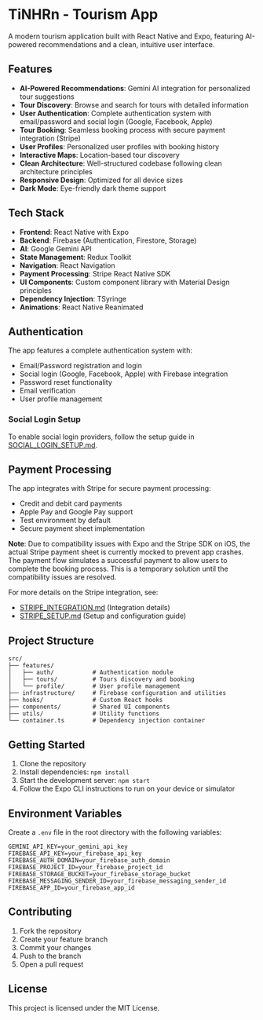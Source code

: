 # TiNHRn - Tourism App

A modern tourism application built with React Native and Expo, featuring AI-powered recommendations and a clean, intuitive user interface.

## Features

- **AI-Powered Recommendations**: Gemini AI integration for personalized tour suggestions
- **Tour Discovery**: Browse and search for tours with detailed information
- **User Authentication**: Complete authentication system with email/password and social login (Google, Facebook, Apple)
- **Tour Booking**: Seamless booking process with secure payment integration (Stripe)
- **User Profiles**: Personalized user profiles with booking history
- **Interactive Maps**: Location-based tour discovery
- **Clean Architecture**: Well-structured codebase following clean architecture principles
- **Responsive Design**: Optimized for all device sizes
- **Dark Mode**: Eye-friendly dark theme support

## Tech Stack

- **Frontend**: React Native with Expo
- **Backend**: Firebase (Authentication, Firestore, Storage)
- **AI**: Google Gemini API
- **State Management**: Redux Toolkit
- **Navigation**: React Navigation
- **Payment Processing**: Stripe React Native SDK
- **UI Components**: Custom component library with Material Design principles
- **Dependency Injection**: TSyringe
- **Animations**: React Native Reanimated

## Authentication

The app features a complete authentication system with:

- Email/Password registration and login
- Social login (Google, Facebook, Apple) with Firebase integration
- Password reset functionality
- Email verification
- User profile management

### Social Login Setup

To enable social login providers, follow the setup guide in [SOCIAL_LOGIN_SETUP.md](SOCIAL_LOGIN_SETUP.md).

## Payment Processing

The app integrates with Stripe for secure payment processing:

- Credit and debit card payments
- Apple Pay and Google Pay support
- Test environment by default
- Secure payment sheet implementation

**Note**: Due to compatibility issues with Expo and the Stripe SDK on iOS, the actual Stripe payment sheet is currently mocked to prevent app crashes. The payment flow simulates a successful payment to allow users to complete the booking process. This is a temporary solution until the compatibility issues are resolved.

For more details on the Stripe integration, see:
- [STRIPE_INTEGRATION.md](STRIPE_INTEGRATION.md) (Integration details)
- [STRIPE_SETUP.md](STRIPE_SETUP.md) (Setup and configuration guide)

## Project Structure

```
src/
├── features/
│   ├── auth/           # Authentication module
│   ├── tours/          # Tours discovery and booking
│   └── profile/        # User profile management
├── infrastructure/     # Firebase configuration and utilities
├── hooks/              # Custom React hooks
├── components/         # Shared UI components
├── utils/              # Utility functions
└── container.ts        # Dependency injection container
```

## Getting Started

1. Clone the repository
2. Install dependencies: `npm install`
3. Start the development server: `npm start`
4. Follow the Expo CLI instructions to run on your device or simulator

## Environment Variables

Create a `.env` file in the root directory with the following variables:

```
GEMINI_API_KEY=your_gemini_api_key
FIREBASE_API_KEY=your_firebase_api_key
FIREBASE_AUTH_DOMAIN=your_firebase_auth_domain
FIREBASE_PROJECT_ID=your_firebase_project_id
FIREBASE_STORAGE_BUCKET=your_firebase_storage_bucket
FIREBASE_MESSAGING_SENDER_ID=your_firebase_messaging_sender_id
FIREBASE_APP_ID=your_firebase_app_id
```

## Contributing

1. Fork the repository
2. Create your feature branch
3. Commit your changes
4. Push to the branch
5. Open a pull request

## License

This project is licensed under the MIT License.